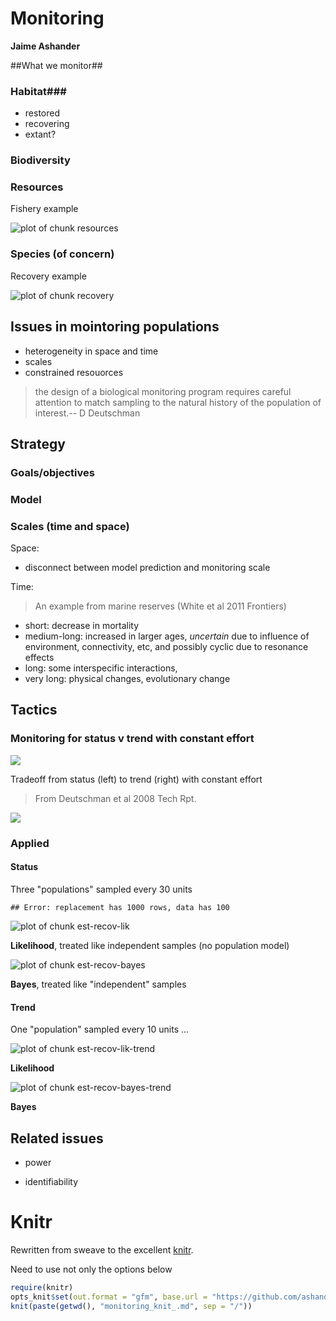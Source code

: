 

Monitoring
======

**Jaime Ashander**


##What we monitor##


  
### Habitat###
* restored
* recovering
* extant?

### Biodiversity ###

### Resources ###

Fishery example





![plot of chunk resources](https://github.com/ashander/sandbox/raw/master/resources.png)


### Species (of concern) ###

Recovery example
  
![plot of chunk recovery](https://github.com/ashander/sandbox/raw/master/recovery.png)


## Issues in mointoring populations ##

* heterogeneity in space and time
* scales
* constrained resouorces

>the design of a biological monitoring program requires careful attention to match sampling to the natural history of the population of interest.-- D Deutschman


## Strategy ##


### Goals/objectives ###

### Model ###

### Scales (time and space) ###

Space:

* disconnect between model prediction and monitoring scale

Time:

>An example from marine reserves (White et al 2011 Frontiers)

* short: decrease in mortality
* medium-long: increased in larger ages, _uncertain_ due to influence of environment, connectivity, etc, and possibly cyclic due to resonance effects
* long: some interspecific interactions, 
* very long: physical changes, evolutionary change

## Tactics ##


### Monitoring for status v trend with constant effort ###

![](https://github.com/ashander/sandbox/raw/master/dd-tradeoff.png)

Tradeoff from status (left) to trend (right) with constant effort 
>From Deutschman et al 2008 Tech Rpt.


![](https://github.com/ashander/sandbox/raw/master/power.png)


### Applied  ###

#### Status ####

Three "populations" sampled every 30 units


  
```
## Error: replacement has 1000 rows, data has 100
```
![plot of chunk est-recov-lik](https://github.com/ashander/sandbox/raw/master/est-recov-lik.png)

  
**Likelihood**, treated like independent samples (no population model)

  
![plot of chunk est-recov-bayes](https://github.com/ashander/sandbox/raw/master/est-recov-bayes.png)

  
**Bayes**, treated like "independent" samples


#### Trend ####

One "population" sampled every 10 units ...

![plot of chunk est-recov-lik-trend](https://github.com/ashander/sandbox/raw/master/est-recov-lik-trend.png)

**Likelihood**


![plot of chunk est-recov-bayes-trend](https://github.com/ashander/sandbox/raw/master/est-recov-bayes-trend.png)

**Bayes**


## Related issues ##

* power


* identifiability              
              
  

# Knitr #

Rewritten from sweave to the excellent [knitr](http://yihui.github.com/knitr/).

Need to use not only the options below 

```r
require(knitr)
opts_knit$set(out.format = "gfm", base.url = "https://github.com/ashander/sandbox/raw/master/")
knit(paste(getwd(), "monitoring_knit_.md", sep = "/"))
```





